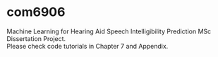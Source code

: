 # com6906
Machine Learning for Hearing Aid Speech Intelligibility Prediction
MSc Dissertation Project.  
Please check code tutorials in Chapter 7 and Appendix.
